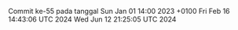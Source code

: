 Commit ke-55 pada tanggal Sun Jan 01 14:00 2023 +0100
Fri Feb 16 14:43:06 UTC 2024
Wed Jun 12 21:25:05 UTC 2024
